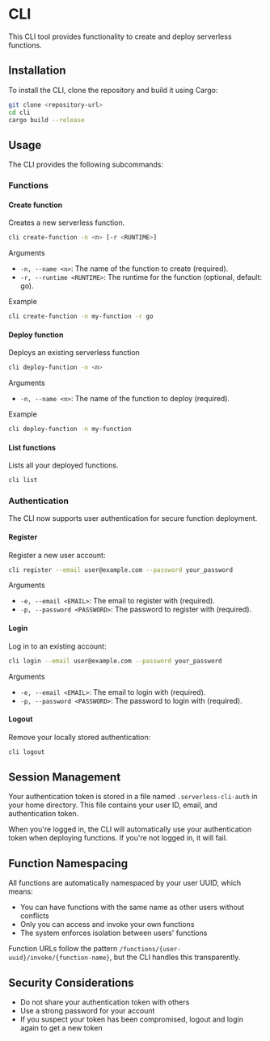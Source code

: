 # CLI

This CLI tool provides functionality to create and deploy serverless functions.

## Installation

To install the CLI, clone the repository and build it using Cargo:

```sh
git clone <repository-url>
cd cli
cargo build --release
```

## Usage

The CLI provides the following subcommands:

### Functions

#### Create function

Creates a new serverless function.

```sh
cli create-function -n <n> [-r <RUNTIME>]
```

Arguments

- `-n, --name <n>`: The name of the function to create (required).
- `-r, --runtime <RUNTIME>`: The runtime for the function (optional, default: go).

Example

```sh
cli create-function -n my-function -r go
```

#### Deploy function

Deploys an existing serverless function

```sh
cli deploy-function -n <n>
```

Arguments

- `-n, --name <n>`: The name of the function to deploy (required).

Example

```sh
cli deploy-function -n my-function
```

#### List functions

Lists all your deployed functions.

```sh
cli list
```

### Authentication

The CLI now supports user authentication for secure function deployment.

#### Register

Register a new user account:

```sh
cli register --email user@example.com --password your_password
```

Arguments

- `-e, --email <EMAIL>`: The email to register with (required).
- `-p, --password <PASSWORD>`: The password to register with (required).

#### Login

Log in to an existing account:

```sh
cli login --email user@example.com --password your_password
```

Arguments

- `-e, --email <EMAIL>`: The email to login with (required).
- `-p, --password <PASSWORD>`: The password to login with (required).

#### Logout

Remove your locally stored authentication:

```sh
cli logout
```

## Session Management

Your authentication token is stored in a file named `.serverless-cli-auth` in your home directory. This file contains your user ID, email, and authentication token.

When you're logged in, the CLI will automatically use your authentication token when deploying functions. If you're not logged in, it will fail.

## Function Namespacing

All functions are automatically namespaced by your user UUID, which means:

- You can have functions with the same name as other users without conflicts
- Only you can access and invoke your own functions
- The system enforces isolation between users' functions

Function URLs follow the pattern `/functions/{user-uuid}/invoke/{function-name}`, but the CLI handles this transparently.

## Security Considerations

- Do not share your authentication token with others
- Use a strong password for your account
- If you suspect your token has been compromised, logout and login again to get a new token

